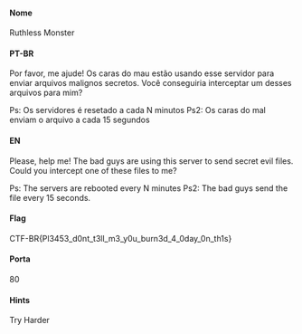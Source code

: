 #### Nome

Ruthless Monster

#### PT-BR

Por favor, me ajude! Os caras do mau estão usando esse servidor para enviar arquivos malignos
secretos.
Você conseguiria interceptar um desses arquivos para mim? 

Ps: Os servidores é resetado a cada N minutos
Ps2: Os caras do mal enviam o arquivo a cada 15 segundos

#### EN

Please, help me! The bad guys are using this server to send secret evil files.
Could you intercept one of these files to me?

Ps: The servers are rebooted every N minutes
Ps2: The bad guys send the file every 15 seconds.

#### Flag

CTF-BR{Pl3453_d0nt_t3ll_m3_y0u_burn3d_4_0day_0n_th1s}

#### Porta

80

#### Hints

Try Harder
